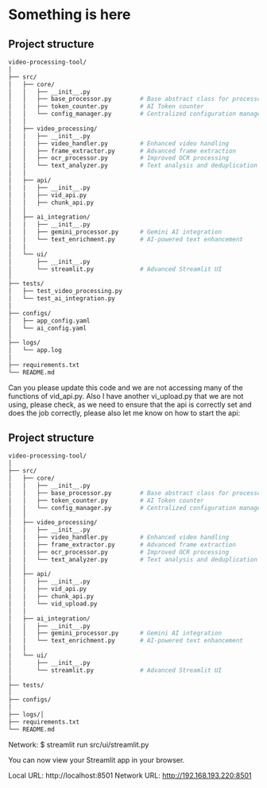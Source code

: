 # Something is here

## Project structure

```bash
video-processing-tool/
│
├── src/
│   ├── core/
│   │   ├── __init__.py
│   │   ├── base_processor.py        # Base abstract class for processors
│   │   ├── token_counter.py         # AI Token counter
│   │   └── config_manager.py        # Centralized configuration management 
│   │
│   ├── video_processing/
│   │   ├── __init__.py
│   │   ├── video_handler.py         # Enhanced video handling
│   │   ├── frame_extractor.py       # Advanced frame extraction
│   │   ├── ocr_processor.py         # Improved OCR processing
│   │   └── text_analyzer.py         # Text analysis and deduplication
│   │
│   ├── api/
│   │   ├── __init__.py
│   │   ├── vid_api.py
│   │   ├── chunk_api.py
│   │
│   ├── ai_integration/
│   │   ├── __init__.py
│   │   ├── gemini_processor.py      # Gemini AI integration
│   │   └── text_enrichment.py       # AI-powered text enhancement
│   │
│   └── ui/
│       ├── __init__.py
│       └── streamlit.py             # Advanced Streamlit UI
│
├── tests/
│   ├── test_video_processing.py
│   └── test_ai_integration.py
│
├── configs/
│   ├── app_config.yaml
│   └── ai_config.yaml
│
├── logs/
│   └── app.log
│
├── requirements.txt
└── README.md
```

Can you please update this code and we are not accessing many of the functions of vid_api.py. Also I have another vi_upload.py that we are not using, please check, as we need to ensure that the api is correctly set and does the job correctly, please also let me know on how to start the api:
## Project structure

```bash
video-processing-tool/
│
├── src/
│   ├── core/
│   │   ├── __init__.py
│   │   ├── base_processor.py        # Base abstract class for processors
│   │   ├── token_counter.py         # AI Token counter
│   │   └── config_manager.py        # Centralized configuration management 
│   │
│   ├── video_processing/
│   │   ├── __init__.py
│   │   ├── video_handler.py         # Enhanced video handling
│   │   ├── frame_extractor.py       # Advanced frame extraction
│   │   ├── ocr_processor.py         # Improved OCR processing
│   │   └── text_analyzer.py         # Text analysis and deduplication
│   │
│   ├── api/
│   │   ├── __init__.py
│   │   ├── vid_api.py
│   │   ├── chunk_api.py
│   │   └── vid_upload.py 
│   │
│   ├── ai_integration/
│   │   ├── __init__.py
│   │   ├── gemini_processor.py      # Gemini AI integration
│   │   └── text_enrichment.py       # AI-powered text enhancement
│   │
│   └── ui/
│       ├── __init__.py
│       └── streamlit.py             # Advanced Streamlit UI
│
├── tests/
│
├── configs/
│
├── logs/│
├── requirements.txt
└── README.md
```
Network:
$ streamlit run src/ui/streamlit.py

  You can now view your Streamlit app in your browser.

  Local URL: http://localhost:8501
  Network URL: http://192.168.193.220:8501

